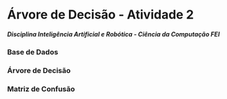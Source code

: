 # Árvore de Decisão - Atividade 2
##### Disciplina Inteligência Artificial e Robótica - Ciência da Computação FEI

### Base de Dados


### Árvore de Decisão

### Matriz de Confusão